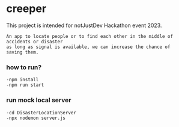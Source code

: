 # creeper
This project is intended for notJustDev Hackathon event 2023.

```
An app to locate people or to find each other in the middle of accidents or disaster
as long as signal is available, we can increase the chance of
saving them.
```
### how to run?
```
-npm install
-npm run start
```
### run mock local server
```
-cd DisasterLocationServer
-npx nodemon server.js
```
